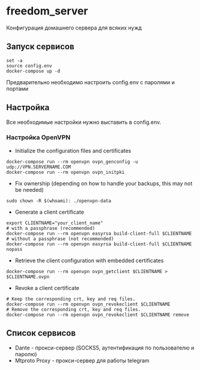# freedom_server
Конфигурация домашнего сервера для всяких нужд

## Запуск сервисов

```
set -a
source config.env
docker-compose up -d
```

Предварительно необходимо настроить config.env с паролями и портами

## Настройка

Все необходимые настройки нужно выставить в config.env.

### Настройка OpenVPN

* Initialize the configuration files and certificates

```
docker-compose run --rm openvpn ovpn_genconfig -u udp://VPN.SERVERNAME.COM
docker-compose run --rm openvpn ovpn_initpki
```

* Fix ownership (depending on how to handle your backups, this may not be needed)

```
sudo chown -R $(whoami): ./openvpn-data
```
* Generate a client certificate

```
export CLIENTNAME="your_client_name"
# with a passphrase (recommended)
docker-compose run --rm openvpn easyrsa build-client-full $CLIENTNAME
# without a passphrase (not recommended)
docker-compose run --rm openvpn easyrsa build-client-full $CLIENTNAME nopass
```
* Retrieve the client configuration with embedded certificates

```
docker-compose run --rm openvpn ovpn_getclient $CLIENTNAME > $CLIENTNAME.ovpn
```

* Revoke a client certificate

```
# Keep the corresponding crt, key and req files.
docker-compose run --rm openvpn ovpn_revokeclient $CLIENTNAME
# Remove the corresponding crt, key and req files.
docker-compose run --rm openvpn ovpn_revokeclient $CLIENTNAME remove
```

## Список сервисов

* Dante - прокси-сервер (SOCKS5, аутентификация по пользователю и паролю)
* Mtproto Proxy - прокси-сервер для работы telegram



